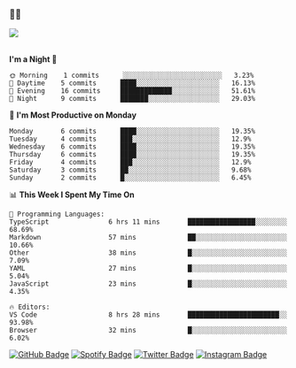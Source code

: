 ### 🤙🍺

<a href="https://github-readme-stats.vercel.app/api?username=hzak2xx&count_private=true&show_icons=true&theme=dracula">
  <img align="center" src="https://github-readme-stats.vercel.app/api?username=hzak2xx&count_private=true&show_icons=true&theme=dracula" />
</a>  
</br>
</br>

<!--START_SECTION:waka-->
**I'm a Night 🦉** 

```text
🌞 Morning    1 commits      ░░░░░░░░░░░░░░░░░░░░░░░░░   3.23% 
🌆 Daytime    5 commits      ████░░░░░░░░░░░░░░░░░░░░░   16.13% 
🌃 Evening    16 commits     █████████████░░░░░░░░░░░░   51.61% 
🌙 Night      9 commits      ███████░░░░░░░░░░░░░░░░░░   29.03%

```
📅 **I'm Most Productive on Monday** 

```text
Monday       6 commits      ████░░░░░░░░░░░░░░░░░░░░░   19.35% 
Tuesday      4 commits      ███░░░░░░░░░░░░░░░░░░░░░░   12.9% 
Wednesday    6 commits      ████░░░░░░░░░░░░░░░░░░░░░   19.35% 
Thursday     6 commits      ████░░░░░░░░░░░░░░░░░░░░░   19.35% 
Friday       4 commits      ███░░░░░░░░░░░░░░░░░░░░░░   12.9% 
Saturday     3 commits      ██░░░░░░░░░░░░░░░░░░░░░░░   9.68% 
Sunday       2 commits      █░░░░░░░░░░░░░░░░░░░░░░░░   6.45%

```


📊 **This Week I Spent My Time On** 

```text
💬 Programming Languages: 
TypeScript               6 hrs 11 mins       █████████████████░░░░░░░░   68.69% 
Markdown                 57 mins             ██░░░░░░░░░░░░░░░░░░░░░░░   10.66% 
Other                    38 mins             █░░░░░░░░░░░░░░░░░░░░░░░░   7.09% 
YAML                     27 mins             █░░░░░░░░░░░░░░░░░░░░░░░░   5.04% 
JavaScript               23 mins             █░░░░░░░░░░░░░░░░░░░░░░░░   4.35%

🔥 Editors: 
VS Code                  8 hrs 28 mins       ███████████████████████░░   93.98% 
Browser                  32 mins             █░░░░░░░░░░░░░░░░░░░░░░░░   6.02%

```


<!--END_SECTION:waka-->

[![GitHub Badge](https://img.shields.io/badge/GitHub-100000?style=for-the-badge&logo=github&logoColor=white)](https://github.com/hzak2xx)
[![Spotify Badge](https://img.shields.io/badge/Spotify-1ED760?&style=for-the-badge&logo=spotify&logoColor=white)](https://open.spotify.com/user/uf90s6sbbh75a1mt44clkhkvf)
[![Twitter Badge](https://img.shields.io/badge/Twitter-1DA1F2?style=for-the-badge&logo=twitter&logoColor=white)](https://twitter.com/hzak2xx)
[![Instagram Badge](https://img.shields.io/badge/Instagram-E4405F?style=for-the-badge&logo=instagram&logoColor=white)](https://www.instagram.com/hzak2xx/)
